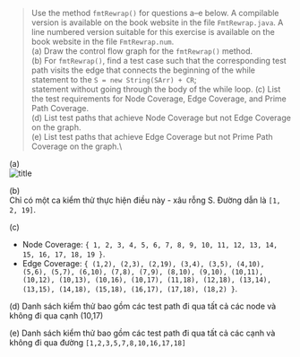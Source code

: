 >Use the method ```fmtRewrap()``` for questions a–e below. A
 compilable version is available on the book website in the file
 ```FmtRewrap.java```. A line numbered version suitable for this
 exercise is available on the book website in the file
 ```FmtRewrap.num```.\
 (a) Draw the control flow graph for the ```fmtRewrap()``` method.\
 (b) For ```fmtRewrap()```, find a test case such that the corresponding
 test path visits the edge that connects the beginning of the while
 statement to the ```S = new String(SArr) + CR```;\
 statement without going through the body of the while loop.
 (c) List the test requirements for Node Coverage, Edge Coverage,
 and Prime Path Coverage.\
 (d) List test paths that achieve Node Coverage but not Edge
 Coverage on the graph.\
 (e) List test paths that achieve Edge Coverage but not Prime Path
 Coverage on the graph.\

(a)\
![title](image/chapter7.3.6.png)

(b)\
Chỉ có một ca kiểm thử thực hiện điều này - xâu rỗng S. Đường dẫn là ```[1, 2, 19]```.

(c)
- Node Coverage: ```{ 1, 2, 3, 4, 5, 6, 7, 8, 9, 10, 11, 12, 13, 14, 15, 16, 17, 18,
19 }```.
- Edge Coverage: ```{ (1,2), (2,3), (2,19), (3,4), (3,5), (4,10), (5,6), (5,7),
(6,10), (7,8), (7,9), (8,10), (9,10), (10,11), (10,12), (10,13), (10,16), (10,17),
(11,18), (12,18), (13,14), (13,15), (14,18), (15,18), (16,17), (17,18), (18,2)
}```.

(d)
Danh sách kiểm thử bao gồm các test path đi qua tất cả các node và không đi qua cạnh (10,17)

(e)
Danh sách kiểm thử bao gồm các test path đi qua tất cả các cạnh và không đi qua đường ```[1,2,3,5,7,8,10,16,17,18]```